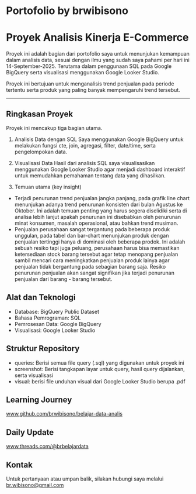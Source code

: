 # Portofolio by brwibisono
# Proyek Analisis Kinerja E-Commerce

Proyek ini adalah bagian dari portofolio saya untuk menunjukan kemampuan dalam analisis data, sesuai dengan ilmu yang sudah saya pahami per hari ini 14-September-2025. Terutama dalam penggunaan SQL pada Google BigQuery serta visualisasi menggunakan Google Looker Studio.

Proyek ini bertujuan untuk menganalisis trend penjualan pada periode tertentu serta produk yang paling banyak mempengaruhi trend tersebut.

---

## Ringkasan Proyek

Proyek ini mencakup tiga bagian utama.

1. Analisis Data dengan SQL
Saya menggunakan Google BigQuery untuk melakukan fungsi cte, join, agregasi, filter, date/time, serta pengelompokan data.

2. Visualisasi Data
Hasil dari analisis SQL saya visualisasikan menggunakan Google Looker Studio agar menjadi dashboard interaktif untuk memudahkan pemahaman tentang data yang dihasilkan.

3. Temuan utama (key insight)
* Terjadi penurunan trend penjualan jangka panjang, pada grafik line chart menunjukan adanya trend penurunan konsisten dari bulan Agustus ke Oktober. Ini adalah temuan penting yang harus segera diselidiki serta di analisa lebih lanjut apakah penurunan ini disebabkan oleh penurunan minat konsumen, masalah operasional, atau bahkan trend musiman.
* Penjualan perusahaan sangat tergantung pada beberapa produk unggulan, pada tabel dan bar-chart menunjukan produk dengan penjualan tertinggi hanya di dominasi oleh beberapa prodok. Ini adalah sebuah resiko tapi juga peluang, perusahaan harus bisa memastikan ketersediaan stock barang tersebut agar tetap menopang penjualan sambil mencari cara meningkatkan penjualan produk lainya agar penjualan tidak bergantung pada sebagian barang saja. Resiko penurunan penjualan akan sangat signifikan jika terjadi penurunan penjualan dari barang - barang tersebut.


## Alat dan Teknologi
* Database: BigQuery Public Dataset
* Bahasa Pemrograman: SQL
* Pemrosesan Data: Google BigQuery
* Visualisasi: Google Looker Studio


## Struktur Repository
- queries: Berisi semua file query (.sql) yang digunakan untuk proyek ini
- screenshot: Berisi tangkapan layar untuk query, hasil query dijalankan, serta visualisasi
- visual: berisi file unduhan visual dari Google Looker Studio berupa .pdf

## Learning Journey	
www.github.com/brwibisono/belajar-data-analis

## Daily Update
www.threads.com/@brbelajardata

## Kontak
Untuk pertanyaan atau umpan balik, silakan hubungi saya melalui br.wibisono@gmail.com
